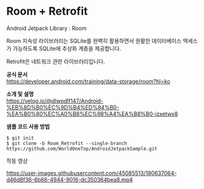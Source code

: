 # Room + Retrofit
Android Jetpack Library : Room

Room 지속성 라이브러리는 SQLite를 완벽히 활용하면서 원활한 데이터베이스 액세스가 가능하도록 SQLite에 추상화 계층을 제공합니다.

Retrofit은 네트워크 관련 라이브러리입니다. 


**공식 문서**    
https://developer.android.com/training/data-storage/room?hl=ko


**소개 및 설명**    
https://velog.io/@dlwpdlf147/Android-%EB%8D%B0%EC%9D%B4%ED%84%B0-%EA%B0%80%EC%A0%B8%EC%98%A4%EA%B8%B0-izxetwx8


**샘플 코드 사용 방법**
```
$ git init
$ git clone -b Room_Retrofit --single-branch https://github.com/WorldOneTop/AndroidJetpackSample.git
```


작동 영상    

https://user-images.githubusercontent.com/45085513/180637064-d46d8f36-6b66-4944-9016-dc350364bea8.mp4
